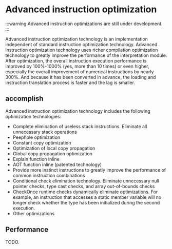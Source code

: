 # Advanced instruction optimization

:::warning
Advanced instruction optimizations are still under development.
:::

Advanced instruction optimization technology is an implementation independent of standard instruction optimization technology. Advanced instruction optimization technology uses richer compilation optimization technology to greatly improve the performance of the interpretation module.
After optimization, the overall instruction execution performance is improved by 100%-1000% (yes, more than 10 times) or even higher, especially the overall improvement of numerical instructions by nearly 300%.
And because it has been converted in advance, the loading and instruction translation process is faster and the lag is smaller.

## accomplish

Advanced instruction optimization technology includes the following optimization technologies:

- Complete elimination of useless stack instructions. Eliminate all unnecessary stack operations
- Peephole optimization
- Constant copy optimization
- Optimization of local copy propagation
- Global copy propagation optimization
- Explain function inline
- AOT function inline (patented technology)
- Provide more instinct instructions to greatly improve the performance of common instruction combinations
- Conditional check elimination technology. Eliminate unnecessary null pointer checks, type cast checks, and array out-of-bounds checks
- CheckOnce runtime checks dynamically eliminate optimizations. For example, an instruction that accesses a static member variable will no longer check whether the type has been initialized during the second execution.
- Other optimizations


## Performance

TODO.